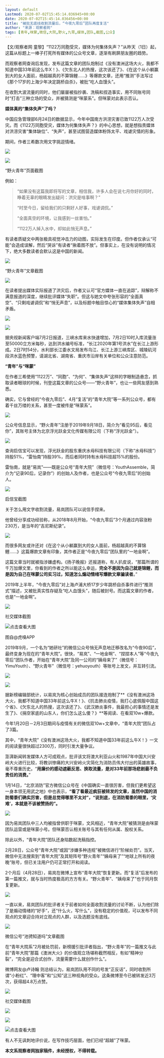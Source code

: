 ```yaml
---
layout: default
Lastmod: 2020-07-02T15:45:14.036945+00:00
date: 2020-07-02T15:45:14.036456+00:00
title: "被批无底线收割流量后，“今夜九零后”团队再度复活"
author: "来源：观察者网"
tags: [青年,咪蒙,微信,大院,野火,九零,媒体,团队,截图,公众]
---
```


【文/观察者网 童黎】“1122万同胞受灾，媒体为何集体失声？”从昨天（1日）起，这篇从标题上一棒子打死所有媒体的公众号文章，逐渐有刷屏朋友圈的趋势。

而观察者网查询后发现，发布这篇文章的团队炮制过《没有澳洲这场大火，我都不知道中国33年前这么牛X！》、《欠东北人的热搜，这次该还了》、《在这个从小躺赢到大的女人面前，杨超越真的不算锦鲤……》等爆款文章，还用“推测”手法写过《那个17岁的上海少年决定跳桥自杀》，被批“吃人血馒头”。

在收割大波流量的同时，他们屡屡被指抄袭、洗稿和捏造事实，用不同账号同时“打击”三种立场的受众，并被猜测是“咪蒙系”。但咪蒙对此表示否认。

**媒体真的“集体失声”了吗？**

中国应急管理部6月24日的数据显示，今年中国南方洪涝灾害已致1122万人次受灾。而《1122万同胞受灾，媒体为何集体失声？》的中心思想，就是想指责媒体对洪涝灾害“集体缺位”、“失声”，甚至试图营造媒体粉饰太平、戏谑灾情的形象。

期间，作者三希数次用文字挑逗情绪。

![](https://images.weserv.nl/?url=https%3A//i.guancha.cn/news/social/2020/07/02/20200702185556557.jpg)

![](https://images.weserv.nl/?url=https%3A//i.guancha.cn/news/social/2020/07/02/20200702185650407.jpg)

“野火青年”页面截图

例如：

> “如果没有这篇我即将写的文章，相信我，许多人会在说七月你好的同时，睁着无辜的眼睛发出疑问：洪灾是啥事啊？”
> 
> “时至今日，留给我们的只剩好人好事，戏谑调侃。”
> 
> “全面真空的环境，让我感到一丝害怕。”
> 
> “1122万人掉入水中，却如此悄无声息。”

有读者质疑文中两张极具视觉冲击力的动图，实际发生在印度。但作者仅承认“可能”会造成误解，然后“哭诉”有读者“揪着图不放”。但事实上，在没有说明的情况下，绝大多数读者会默认这是中国的新闻。

![](https://images.weserv.nl/?url=https%3A//i.guancha.cn/news/social/2020/07/02/20200702185154966.jpg)

“野火青年”文章截图

![](https://images.weserv.nl/?url=https%3A//i.guancha.cn/news/social/2020/07/02/20200702191136112.jpg)

在读者提出媒体实际报道了洪灾后，作者又认可“官方媒体一直在追踪”，辩解称不满意报道的深度，继续批评媒体“失职”。但这与她文中夸张形容的“全面真空”、“只剩戏谑调侃”和“悄无声息”，以及标题中触目惊心的“媒体集体失声”自相矛盾。

![](https://images.weserv.nl/?url=https%3A//i.guancha.cn/news/social/2020/07/02/20200702184643184.jpg)

![](https://images.weserv.nl/?url=https%3A//i.guancha.cn/news/social/2020/07/02/20200702184854765.jpg)

据央视新闻客户端7月2日报道，三峡水库来水快速增加，7月2日10时入库流量涨至50000立方米每秒，达到洪水编号标准，“长江2020年第1号洪水”在长江上游形成。2日7时54分，水利部长江委水文局发布乌江、长江上游三峡库区、城陵矶河段洪水蓝色预警，请湖北省、湖南省、重庆市沿岸有关单位和公众注意防范。

**“青年”与“咪蒙”**

在作者三希使用“1122万”、“同胞”、“为何”、“集体失声”这样的字眼制造悬念，抓取读者眼球的时候，刊登这篇文章的公众号——“野火青年”，也让一些网友感到熟悉。

确实，它与曾经的“今夜九零后”、4月“复活”的“青年大院”等一系列公众号，都有着千丝万缕的关系，甚至一度被传是“咪蒙系”。

![](https://images.weserv.nl/?url=https%3A//i.guancha.cn/news/social/2020/07/02/20200702191446497.jpg)

公众号信息显示，“野火青年”注册于2019年9月18日，简介为“看见95后，看见你”，其账号主体为北京浮光跃金文化传媒有限公司（下称“浮光跃金”）。

![](https://images.weserv.nl/?url=https%3A//i.guancha.cn/news/social/2020/07/02/20200702190722722.jpg)

查询启信宝可以发现，浮光跃金的股东重庆水母科技有限公司（下称“水母科技”）持股51%，“雷怡南”持股39%，而后者同时持有水母科技超15%的股份。

雷怡南，就是“易岚”——既是公众号“青年大院”（微信号：YouthAssemble，简介为“记录90后，记录你”）的创始人及作者，也是公众号“今夜九零后”的创始人。

![](https://images.weserv.nl/?url=https%3A//i.guancha.cn/news/origin/2020/07/02/20200702185933577.jpg)

启信宝截图

关于怎么用文字收割流量，易岚团队可以说信手捏来。

他曾经分享成功经验称，从2018年8月开始，“今夜九零后”3个月通过内容涨粉230万，是当年的“吉尼斯纪录”。

![](https://images.weserv.nl/?url=https%3A//i.guancha.cn/news/internet/2020/07/02/20200702190224589.png)

而很多网友或许还对《在这个从小躺赢到大的女人面前，杨超越真的不算锦鲤......》这篇爆款文章有印象，其作者正是“今夜九零后”团队里的“一地金啊”。

这篇文章当时就被指涉嫌虚构。《扬子晚报》还报道称，有人扒皮说，“那篇所谓的千万加爆文里，你看到的作者之所以能这么幸运，**完全不是因为自己就是锦鲤，而是因为自己在咪蒙公司实习过，知道怎么煽动情绪写爆款文章骗读者**。”

2019年上半年，“今夜九零后”对上海卢浦大桥17岁少年跳桥自杀事件进行“推测式”描述，又被批真实性存疑及“吃人血馒头”，随后被封号。而这篇文章的作者，也是“一地金啊”。

![](https://images.weserv.nl/?url=https%3A//i.guancha.cn/news/social/2020/07/02/20200702195932958.jpg)

社交媒体截图

![点击查看大图](https://images.weserv.nl/?url=https%3A//i.guancha.cn/news/social/2020/07/02/20200702195733938.jpg)

图自@虎嗅APP

2019年9月，一个名为“她研社”的微信公众号悄无声息地迁移改名为“今夜90后”，最终变身为现在的“青年大院”。很快，“易岚”、“一地金啊”、“捏捏本人”等“今夜九零后”团队作者，开始在“青年大院”及同一公司的“姨母来了”（微信号：YimuYouth）、“野火青年”（微信号：yehuoyouth）等账号上发文，并互转引流。

![](https://images.weserv.nl/?url=https%3A//i.guancha.cn/news/social/2020/07/02/20200702191334540.jpg)

![](https://images.weserv.nl/?url=https%3A//i.guancha.cn/news/social/2020/07/02/20200702190523343.jpg)

据新榜编辑部统计，以易岚为核心创始成员的团队接连炮制了**《没有澳洲这场大火，我都不知道中国33年前这么牛X！》、《抗击肺炎疫情，我打心底佩服中国这个省》、《欠东北人的热搜，这次该还了》、《武汉肺炎事件，我最担心的事情还是发生了》、《捐空家底的山东人，你们怎么这么傻？》**等阅读、在看双10w+爆款。

今年1月20日－2月3日期间与疫情有关的微信双10w+文章中，“青年大院”团队占了3篇。

其中，“青年大院”《没有澳洲这场大火，我都不知道中国33年前这么牛X！》一文的阅读量很快超过2300万，同时引发大量争议。

澎湃新闻转发媒体人方可成观点，批评该文将澳大利亚山火和1987年中国大兴安岭大火进行比较，将教训惨痛的大兴安岭火灾简化为消防员伟大付出的英雄故事，毫不尊重历史。“**用廉价的感动遮蔽反思、换取流量，是对33年前那场悲剧最不负责任的消费。**”

1月14日，“北京消防”官方微信公众号在《中国确实一直很厉害，但我们更希望这一身本领无用武之地》中也表示，**“看了看最近疯狂被转发的文章，虽然中国的消防蜀黍们确实厉害，但是总觉得哪里不太对”，“说到底，在消防蜀黍的眼里，‘灾难’，本就是不该被赞扬的”。**

![](https://images.weserv.nl/?url=https%3A//i.guancha.cn/news/social/2020/07/02/20200702201318431.jpg)

因为易岚团队中三人均被指曾供职于咪蒙，文风相近，“青年大院”被猜测是由咪蒙团队运营或是咪蒙小号。但咪蒙否认相关账号与其有任何从属、股权关系。

除此以外，“青年大院”团队还身陷数起洗稿指控。

2月28日，公众号“青年大院”或因“涉嫌多种违规”被微信进行“阶梯处罚”。当天，微信中无法搜索到“青年大院”及其矩阵号“野火青年”“姨母来了”“地球上所有的夜晚”账号，但已关注用户仍可正常打开和阅读。

2个月后（4月28日），易岚在微博上宣布“青年大院”恢复更新。而“复活”后发布的第一篇推文，就与当时热度极高的方方有关。“野火青年”、“姨母来了”也于同月恢复更新。

![](https://images.weserv.nl/?url=https%3A//i.guancha.cn/news/social/2020/07/02/20200702201629596.jpg)

一直以来，易岚团队的批评者关于前者如何全面收割流量的讨论不断，认为他们除了是煽动情绪的“好手”，还“什么火，写什么”，没有稳定的价值观，可以发布不同观点的文章迎合持对立观点的人群，以及选题没有底线。

![](https://images.weserv.nl/?url=https%3A//i.guancha.cn/news/social/2020/07/02/20200702201853408.jpg)

微信公号“池骋知道吗”文章截图

在“青年大院系”2月被处罚前，新榜援引批评者指出，“野火青年”的一篇推文与此前“青年大院”那篇《澳洲大火》的价值观立场堪称截然相反，有如“精神分裂”，“完全是迎合式创作，流量需要什么就创作什么”。

微博网友@卢诗翰 则总结认为，易岚团队用不同的号发“正反话”，同时收割所谓“小粉红”、“理中客”和“公知”这三种视角的受众。这条微博至今已被转发近3万次，获得超4.8万点赞。

![](https://images.weserv.nl/?url=https%3A//i.guancha.cn/news/social/2020/07/02/20200702215201146.jpg)

社交媒体截图

![](https://images.weserv.nl/?url=https%3A//i.guancha.cn/news/social/2020/07/02/20200702202851118.jpg)  

![](https://images.weserv.nl/?url=https%3A//i.guancha.cn/news/social/2020/07/02/20200702202821729.jpg)  

 ![点击查看大图](https://images.weserv.nl/?url=https%3A//i.guancha.cn/news/social/2020/07/02/20200702202530387.jpg) 

有人不无讽刺地评价说，在写作技巧层面，他们已经“超越”了咪蒙。

**本文系观察者网独家稿件，未经授权，不得转载。**

